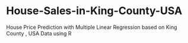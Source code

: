 # House-Sales-in-King-County-USA
House Price Prediction with Multiple Linear Regression based on King County , USA Data using R
